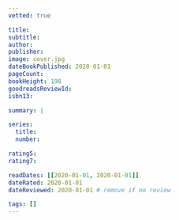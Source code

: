 ```yaml
---
vetted: true

title:
subtitle:
author:
publisher:
image: cover.jpg
dateBookPublished: 2020-01-01
pageCount:
bookHeight: 198
goodreadsReviewId:
isbn13:

summary: |

series:
  title:
  number:

rating5:
rating7:

readDates: [[2020-01-01, 2020-01-01]]
dateRated: 2020-01-01
dateReviewed: 2020-01-01 # remove if no review

tags: []
---
```

